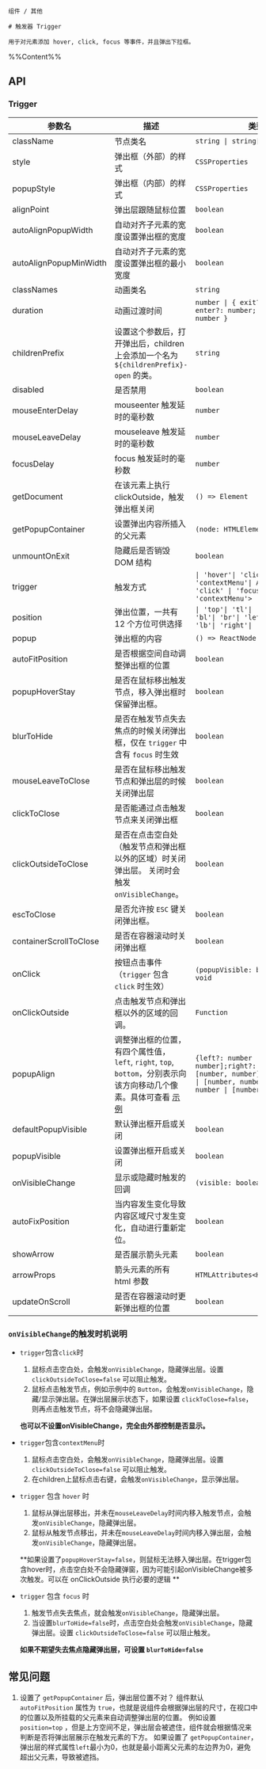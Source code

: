 `````
组件 / 其他

# 触发器 Trigger

用于对元素添加 hover, click, focus 等事件，并且弹出下拉框。
`````

%%Content%%

## API

### Trigger

|参数名|描述|类型|默认值|版本|
|---|---|---|---|---|
|className|节点类名|`string \| string[]`|`-`|-|
|style|弹出框（外部）的样式|`CSSProperties`|`-`|-|
|popupStyle|弹出框（内部）的样式|`CSSProperties`|`-`|-|
|alignPoint|弹出层跟随鼠标位置|`boolean`|`-`|-|
|autoAlignPopupWidth|自动对齐子元素的宽度设置弹出框的宽度|`boolean`|`-`|-|
|autoAlignPopupMinWidth|自动对齐子元素的宽度设置弹出框的最小宽度|`boolean`|`-`|-|
|classNames|动画类名|`string`|`fadeId`|-|
|duration|动画过渡时间|`number \| { exit?: number; enter?: number; appear?: number }`|`200`|-|
|childrenPrefix|设置这个参数后，打开弹出后，children 上会添加一个名为 `${childrenPrefix}-open` 的类。|`string`|`-`|-|
|disabled|是否禁用|`boolean`|`-`|-|
|mouseEnterDelay|mouseenter 触发延时的毫秒数|`number`|`100`|-|
|mouseLeaveDelay|mouseleave 触发延时的毫秒数|`number`|`100`|-|
|focusDelay|focus 触发延时的毫秒数|`number`|`-`|-|
|getDocument|在该元素上执行 clickOutside，触发弹出框关闭|`() => Element`|`() => window.document`|-|
|getPopupContainer|设置弹出内容所插入的父元素|`(node: HTMLElement) => Element`|`-`|-|
|unmountOnExit|隐藏后是否销毁 DOM 结构|`boolean`|`true`|-|
|trigger|触发方式|`\| 'hover'\| 'click'\| 'focus'\| 'contextMenu'\| Array<'hover' \| 'click' \| 'focus' \| 'contextMenu'>`|`hover`|-|
|position|弹出位置，一共有 12 个方位可供选择|`\| 'top'\| 'tl'\| 'tr'\| 'bottom'\| 'bl'\| 'br'\| 'left'\| 'lt'\| 'lb'\| 'right'\| 'rt'\| 'rb'`|`bottom`|-|
|popup|弹出框的内容|`() => ReactNode`|`-`|-|
|autoFitPosition|是否根据空间自动调整弹出框的位置|`boolean`|`true`|-|
|popupHoverStay|是否在鼠标移出触发节点，移入弹出框时保留弹出框。|`boolean`|`true`|-|
|blurToHide|是否在触发节点失去焦点的时候关闭弹出框，仅在 `trigger` 中含有 `focus` 时生效|`boolean`|`true`|-|
|mouseLeaveToClose|是否在鼠标移出触发节点和弹出层的时候关闭弹出层|`boolean`|`true`|2.22.0|
|clickToClose|是否能通过点击触发节点来关闭弹出框|`boolean`|`true`|-|
|clickOutsideToClose|是否在点击空白处（触发节点和弹出框以外的区域）时关闭弹出层。 关闭时会触发 `onVisibleChange`。|`boolean`|`true`|-|
|escToClose|是否允许按 `ESC` 键关闭弹出框。|`boolean`|`false`|-|
|containerScrollToClose|是否在容器滚动时关闭弹出框|`boolean`|`false`|2.34.0|
|onClick|按钮点击事件（`trigger` 包含 `click` 时生效）|`(popupVisible: boolean) => void`|`-`|-|
|onClickOutside|点击触发节点和弹出框以外的区域的回调。|`Function`|`-`|-|
|popupAlign|调整弹出框的位置，有四个属性值，`left`, `right`, `top`, `bottom`，分别表示向该方向移动几个像素。具体可查看 [示例](/react/components/trigger#设置弹窗位置偏移量)|`{left?: number \| [number, number];right?: number \| [number, number];top?: number \| [number, number];bottom?: number \| [number, number];}`|`{}`|-|
|defaultPopupVisible|默认弹出框开启或关闭|`boolean`|`-`|-|
|popupVisible|设置弹出框开启或关闭|`boolean`|`-`|-|
|onVisibleChange|显示或隐藏时触发的回调|`(visible: boolean) => void`|`-`|-|
|autoFixPosition|当内容发生变化导致内容区域尺寸发生变化，自动进行重新定位。|`boolean`|`true`|-|
|showArrow|是否展示箭头元素|`boolean`|`-`|-|
|arrowProps|箭头元素的所有 html 参数|`HTMLAttributes<HTMLDivElement>`|`-`|-|
|updateOnScroll|是否在容器滚动时更新弹出框的位置|`boolean`|`-`|2.32.0|

### `onVisibleChange`的触发时机说明

- `trigger`包含`click`时
  1. 鼠标点击空白处，会触发`onVisibleChange`，隐藏弹出层。设置 `clickOutsideToClose=false` 可以阻止触发。
  2. 鼠标点击触发节点，例如示例中的 `Button`，会触发`onVisibleChange`，隐藏/显示弹出层。在弹出层展示状态下，如果设置 `clickToClose=false`，则再点击触发节点，将不会隐藏弹出层。

  **也可以不设置onVisibleChange，完全由外部控制是否显示。**

- `trigger`包含`contextMenu`时
  1. 鼠标点击空白处，会触发`onVisibleChange`，隐藏弹出层。设置 `clickOutsideToClose=false` 可以阻止触发。
  2. 在children上鼠标点击右键，会触发`onVisibleChange`，显示弹出层。

- `trigger` 包含 `hover` 时
  1. 鼠标从弹出层移出，并未在`mouseLeaveDelay`时间内移入触发节点，会触发`onVisibleChange`，隐藏弹出层。
  2. 鼠标从触发节点移出，并未在`mouseLeaveDelay`时间内移入弹出层，会触发`onVisibleChange`，隐藏弹出层。

  **如果设置了`popupHoverStay=false`，则鼠标无法移入弹出层。在trigger包含hover时，点击空白处不会隐藏弹窗，因为可能引起onVisibleChange被多次触发。可以在 onClickOutside 执行必要的逻辑 **

- `trigger` 包含 `focus` 时
  1. 触发节点失去焦点，就会触发`onVisibleChange`，隐藏弹出层。
  2. 当设置`blurToHide=false`时，点击空白处会触发`onVisibleChange`，隐藏弹出层。设置 `clickOutsideToClose=false` 可以阻止触发。

  **如果不期望失去焦点隐藏弹出层，可设置 `blurToHide=false`**


## 常见问题

1. 设置了 `getPopupContainer` 后，弹出层位置不对？
   组件默认 `autoFitPosition` 属性为 `true`，也就是说组件会根据弹出层的尺寸，在视口中的位置以及所挂载的父元素来自动调整弹出层的位置。
   例如设置 `position=top` ，但是上方空间不足，弹出层会被遮住，组件就会根据情况来判断是否将弹出层展示在触发元素的下方。
   如果设置了 `getPopupContainer`，弹出层的样式属性`left`最小为0，也就是最小距离父元素的左边界为0，避免超出父元素，导致被遮挡。


